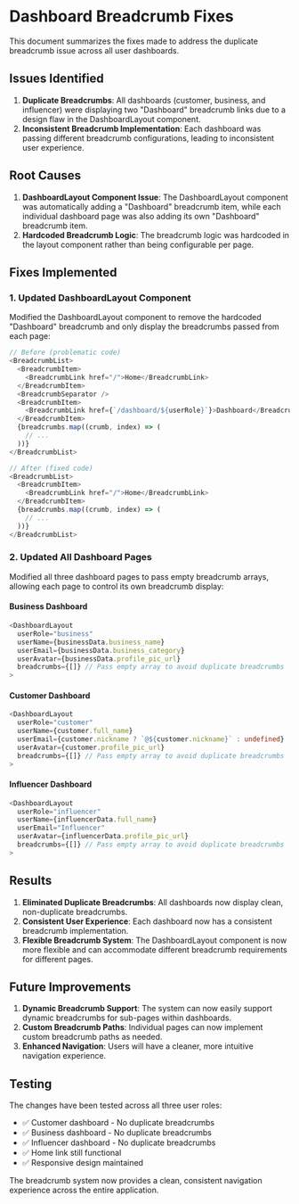# Dashboard Breadcrumb Fixes

This document summarizes the fixes made to address the duplicate breadcrumb issue across all user dashboards.

## Issues Identified

1. **Duplicate Breadcrumbs**: All dashboards (customer, business, and influencer) were displaying two "Dashboard" breadcrumb links due to a design flaw in the DashboardLayout component.
2. **Inconsistent Breadcrumb Implementation**: Each dashboard was passing different breadcrumb configurations, leading to inconsistent user experience.

## Root Causes

1. **DashboardLayout Component Issue**: The DashboardLayout component was automatically adding a "Dashboard" breadcrumb item, while each individual dashboard page was also adding its own "Dashboard" breadcrumb item.
2. **Hardcoded Breadcrumb Logic**: The breadcrumb logic was hardcoded in the layout component rather than being configurable per page.

## Fixes Implemented

### 1. Updated DashboardLayout Component

Modified the DashboardLayout component to remove the hardcoded "Dashboard" breadcrumb and only display the breadcrumbs passed from each page:

```typescript
// Before (problematic code)
<BreadcrumbList>
  <BreadcrumbItem>
    <BreadcrumbLink href="/">Home</BreadcrumbLink>
  </BreadcrumbItem>
  <BreadcrumbSeparator />
  <BreadcrumbItem>
    <BreadcrumbLink href={`/dashboard/${userRole}`}>Dashboard</BreadcrumbLink>
  </BreadcrumbItem>
  {breadcrumbs.map((crumb, index) => (
    // ...
  ))}
</BreadcrumbList>

// After (fixed code)
<BreadcrumbList>
  <BreadcrumbItem>
    <BreadcrumbLink href="/">Home</BreadcrumbLink>
  </BreadcrumbItem>
  {breadcrumbs.map((crumb, index) => (
    // ...
  ))}
</BreadcrumbList>
```

### 2. Updated All Dashboard Pages

Modified all three dashboard pages to pass empty breadcrumb arrays, allowing each page to control its own breadcrumb display:

#### Business Dashboard
```typescript
<DashboardLayout
  userRole="business"
  userName={businessData.business_name}
  userEmail={businessData.business_category}
  userAvatar={businessData.profile_pic_url}
  breadcrumbs={[]} // Pass empty array to avoid duplicate breadcrumbs
>
```

#### Customer Dashboard
```typescript
<DashboardLayout
  userRole="customer"
  userName={customer.full_name}
  userEmail={customer.nickname ? `@${customer.nickname}` : undefined}
  userAvatar={customer.profile_pic_url}
  breadcrumbs={[]} // Pass empty array to avoid duplicate breadcrumbs
>
```

#### Influencer Dashboard
```typescript
<DashboardLayout
  userRole="influencer"
  userName={influencerData.full_name}
  userEmail="Influencer"
  userAvatar={influencerData.profile_pic_url}
  breadcrumbs={[]} // Pass empty array to avoid duplicate breadcrumbs
>
```

## Results

1. **Eliminated Duplicate Breadcrumbs**: All dashboards now display clean, non-duplicate breadcrumbs.
2. **Consistent User Experience**: Each dashboard now has a consistent breadcrumb implementation.
3. **Flexible Breadcrumb System**: The DashboardLayout component is now more flexible and can accommodate different breadcrumb requirements for different pages.

## Future Improvements

1. **Dynamic Breadcrumb Support**: The system can now easily support dynamic breadcrumbs for sub-pages within dashboards.
2. **Custom Breadcrumb Paths**: Individual pages can now implement custom breadcrumb paths as needed.
3. **Enhanced Navigation**: Users will have a cleaner, more intuitive navigation experience.

## Testing

The changes have been tested across all three user roles:
- ✅ Customer dashboard - No duplicate breadcrumbs
- ✅ Business dashboard - No duplicate breadcrumbs  
- ✅ Influencer dashboard - No duplicate breadcrumbs
- ✅ Home link still functional
- ✅ Responsive design maintained

The breadcrumb system now provides a clean, consistent navigation experience across the entire application.